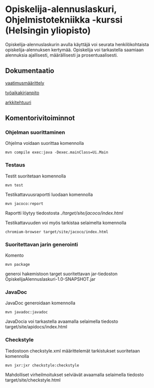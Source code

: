 # Opiskelija-alennuslaskuri, Ohjelmistotekniikka -kurssi (Helsingin yliopisto)

Opiskelija-alennuslaskurin avulla käyttäjä voi seurata henkilökohtaista opiskelija-alennuksen kertymää. Opiskelija voi tarkastella saamiaan alennuksia ajallisesti, määrällisesti ja prosentuaalisesti. 

## Dokumentaatio

[vaatimusmäärittely](https://github.com/StrappedGlint13/ot-harjoitustyo/blob/master/Dokumentaatio/vaatimusm%C3%A4%C3%A4rittely.md)

[työaikakirjanpito](https://github.com/StrappedGlint13/ot-harjoitustyo/blob/master/Dokumentaatio/ty%C3%B6aikakirjanpito.md)

[arkkitehtuuri](https://github.com/StrappedGlint13/ot-harjoitustyo/blob/master/Dokumentaatio/arkkitehtuuri.md)

## Komentorivitoiminnot 

### Ohjelman suorittaminen

Ohjelma voidaan suorittaa komennolla

```
mvn compile exec:java -Dexec.mainClass=Ui.Main
```

### Testaus

Testit suoritetaan komennolla 

```
mvn test
```
Testikattavuusraportti luodaan komennolla

```
mvn jacoco:report
```

Raportti löytyy tiedostosta _./target/site/jacoco/index.html_

Testikattavuuden voi myös tarkistaa selaimelta komennolla

```
chromium-browser target/site/jacoco/index.html 
```

### Suoritettavan jarin generointi

Komento

```
mvn package
```
generoi hakemistoon target suoritettavan jar-tiedoston OpiskelijaAlennuslaskuri-1.0-SNAPSHOT.jar

### JavaDoc

JavaDoc generoidaan komennolla

```
mvn javadoc:javadoc
```
JavaDocia voi tarkastella avaamalla selaimella tiedosto target/site/apidocs/index.html

### Checkstyle 

Tiedostoon checkstyle.xml määrittelemät tarkistukset suoritetaan komennolla

```
mvn jxr:jxr checkstyle:checkstyle
```
Mahdolliset virheilmoitukset selviävät avaamalla selaimella tiedosto target/site/checkstyle.html




